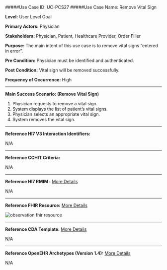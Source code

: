 #####Use Case ID: UC-PCS27
#####Use Case Name: Remove Vital Sign

**Level:**                     User Level Goal

**Primary Actors:**            Physician

**Stakeholders:**              Physician, Patient, Healthcare Provider, Order Filler

**Purpose:**                   The main intent of this use case is to remove vital signs “entered in error”.

**Pre Condition:**             Physician must be identified and authenticated.

**Post Condition:**            Vital sign will be removed successfully.

**Frequency of Occurrence:**   High

__________________________________________________________
**Main Success Scenario: (Remove Vital Sign)**

1. Physician requests to remove a vital sign.
2. System displays the list of patient’s vital signs.
3. Physician selects an appropriate vital sign.
4. System removes the vital sign.

________________________________________________________________________
**Reference Hl7 V3 Interaction Identifiers:**

N/A
_______________________________________________________________
**Reference CCHIT Criteria:**

N/A
_______________________________________________________________
**Reference Hl7 RMIM :** [More Details](http://www.hl7.org/implement/standards/product_brief.cfm?product_id=306)

N/A

_______________________________________________________________
**Reference FHIR Resource:** [More Details](http://www.hl7.org/implement/standards/fhir/resourcelist.html)

![observation fhir resource](https://f.cloud.github.com/assets/5391320/1371904/e853986c-3a45-11e3-830b-7d08e9656b25.png)
_______________________________________________________________
**Reference CDA Template:** [More Details](http://www.hl7.org/Special/committees/structure/index.cfm)

N/A
_______________________________________________________________
**Reference OpenEHR Archetypes (Version 1.4):** [More Details](http://www.openehr.org/ckm/)

N/A
